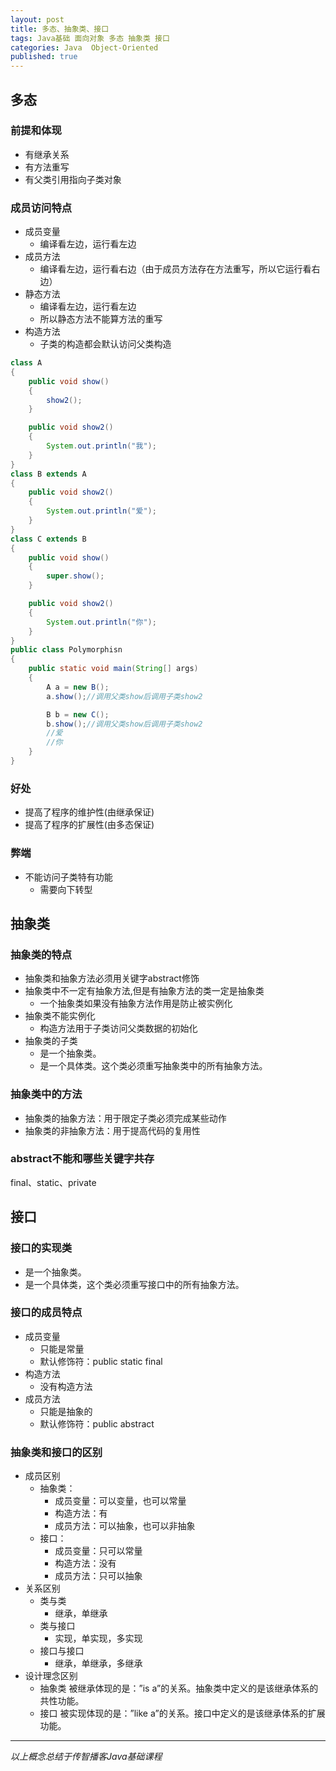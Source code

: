 ```yaml
---  
layout: post  
title: 多态、抽象类、接口  
tags: Java基础 面向对象 多态 抽象类 接口  
categories: Java  Object-Oriented  
published: true  
---  
```


## 多态

### 前提和体现

* 有继承关系
* 有方法重写
* 有父类引用指向子类对象

### 成员访问特点
* 成员变量
	- 编译看左边，运行看左边
* 成员方法
	- 编译看左边，运行看右边（由于成员方法存在方法重写，所以它运行看右边）
* 静态方法
	- 编译看左边，运行看左边
	- 所以静态方法不能算方法的重写
* 构造方法
    - 子类的构造都会默认访问父类构造

```java
class A
{
    public void show()
    {
        show2();
    }

    public void show2()
    {
        System.out.println("我");
    }
}
class B extends A
{
    public void show2()
    {
        System.out.println("爱");
    }
}
class C extends B
{
    public void show()
    {
        super.show();
    }

    public void show2()
    {
        System.out.println("你");
    }
}
public class Polymorphisn
{
    public static void main(String[] args)
    {
        A a = new B();
        a.show();//调用父类show后调用子类show2

        B b = new C();
        b.show();//调用父类show后调用子类show2
        //爱
        //你
    }
}
```

### 好处

* 提高了程序的维护性(由继承保证)
* 提高了程序的扩展性(由多态保证)

### 弊端

* 不能访问子类特有功能
	- 需要向下转型


## 抽象类

### 抽象类的特点

* 抽象类和抽象方法必须用关键字abstract修饰
* 抽象类中不一定有抽象方法,但是有抽象方法的类一定是抽象类
    - 一个抽象类如果没有抽象方法作用是防止被实例化
* 抽象类不能实例化
    - 构造方法用于子类访问父类数据的初始化
* 抽象类的子类
    - 是一个抽象类。
    - 是一个具体类。这个类必须重写抽象类中的所有抽象方法。

### 抽象类中的方法

* 抽象类的抽象方法：用于限定子类必须完成某些动作
* 抽象类的非抽象方法：用于提高代码的复用性

### abstract不能和哪些关键字共存

final、static、private

## 接口

### 接口的实现类

* 是一个抽象类。
* 是一个具体类，这个类必须重写接口中的所有抽象方法。

### 接口的成员特点

* 成员变量
    - 只能是常量
    - 默认修饰符：public static final
* 构造方法
    - 没有构造方法
* 成员方法
    - 只能是抽象的
    - 默认修饰符：public abstract

### 抽象类和接口的区别

* 成员区别
    - 抽象类：
        + 成员变量：可以变量，也可以常量
        + 构造方法：有
        + 成员方法：可以抽象，也可以非抽象
    - 接口：
        + 成员变量：只可以常量
        + 构造方法：没有
        + 成员方法：只可以抽象
* 关系区别
    - 类与类
        + 继承，单继承
    - 类与接口
        + 实现，单实现，多实现
    - 接口与接口
        + 继承，单继承，多继承
* 设计理念区别
    - 抽象类 被继承体现的是：”is a”的关系。抽象类中定义的是该继承体系的共性功能。
    - 接口 被实现体现的是：”like a”的关系。接口中定义的是该继承体系的扩展功能。

----------

*以上概念总结于传智播客Java基础课程*